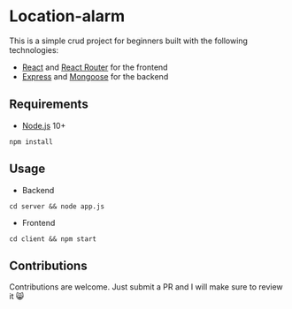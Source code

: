 # Location-alarm

This is a simple crud project for beginners built with the following technologies:
- [React](https://facebook.github.io/react/) and [React Router](https://reacttraining.com/react-router/) for the frontend
- [Express](http://expressjs.com/) and [Mongoose](http://mongoosejs.com/) for the backend


## Requirements

- [Node.js](https://nodejs.org/en/) 10+

```shell
npm install
```


## Usage

- Backend
```shell
cd server && node app.js
```

- Frontend
```shell
cd client && npm start
```

## Contributions
Contributions are welcome. Just submit a PR and I will make sure to review it 😸
